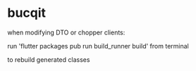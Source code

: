 # bucqit

when modifying DTO or chopper clients:

run 'flutter packages pub run build_runner build' from terminal 

to rebuild generated classes
